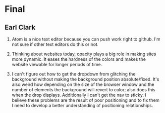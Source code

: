 # Final
## Earl Clark

1. Atom is a nice text editor because you can push work right to github.  I'm not
sure if other text editors do this or not.


2. Thinking about websites today, opacity plays a big role in making sites more
dynamic.  It eases the hardness of the colors and makes the website viewable
for longer periods of time.


3. I can't figure out how to get the dropdown from glitching the background
without making the background position absolute/fixed.  It's also weird how
depending on the size of the browser window and the number of elements the
background will revert to color; also does this when the drop displays.  Additionally
I can't get the nav to sticky.  I believe these problems are the result of poor
positioning and to fix them I need to develop a better understanding of positioning relationships. 

